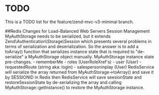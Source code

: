 # TODO

This is a TODO list for the feature/zend-mvc-v3-minimal branch.

##Redis Changes for Load-Balanced Web Servers Session Management
    MyAuthStorage needs to be serialized, but it extends Zend\Authentication\Storage\Session which presents several 
    problems in terms of serialization and deserialization. So the answer is to add a toArray() function that serializes
    instance state that is required to "de-serialize" a MyAuthStorage object manually.
    MyAuthStorage instance state pre-changes.
        - rememberMe
        - roles (UserRoleXref's)
        - user (User)
        - requestedRoute (string aka: login)
        - salespersoninplay (User)
  RedisService will serialize the array returned from MyAuthStorage->toArray() and save it by SESSIONID in Redis
  then RedisService will save seesionState and restoreSessionState by de-serializing the array and calling 
  MyAuthStorage::getInstance() to restore the MyAuthStorage instance.
